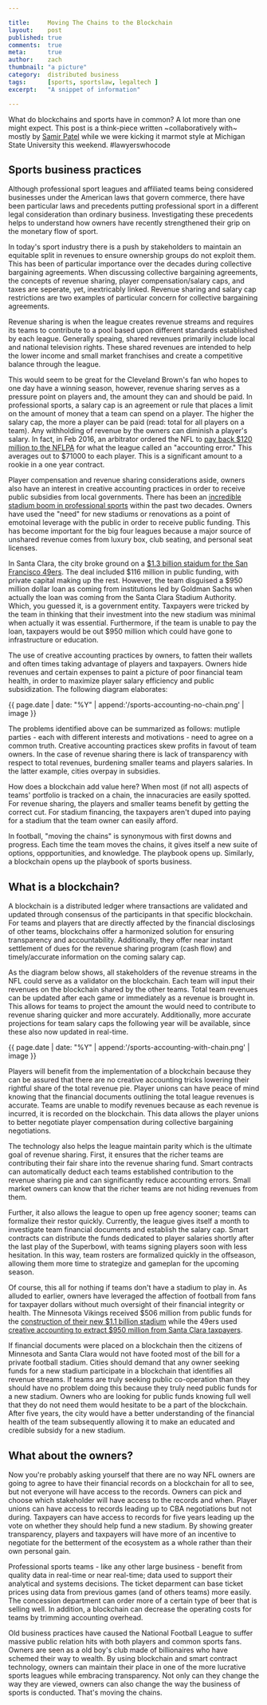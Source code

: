 ```yaml
---

title:     Moving The Chains to the Blockchain
layout:    post
published: true
comments:  true
meta:      true
author:    zach
thumbnail: "a picture"
category:  distributed business
tags:      [sports, sportslaw, legaltech ]
excerpt:   "A snippet of information"

---
```


What do blockchains and sports have in common? A lot more than one might expect. This post is a think-piece written ~collaboratively with~ mostly by [Samir Patel](https://twitter.com/samirpatellaw) while we were kicking it marmot style at Michigan State University this weekend. #lawyerswhocode

## Sports business practices

Although professional sport leagues and affiliated teams being considered businesses under the American laws that govern commerce, there have been particular laws and precedents putting professional sport in a different legal consideration than ordinary business. Investigating these precedents helps to understand how owners have recently strengthened their grip on the monetary flow of sport.

In today's sport industry there is a push by stakeholders to maintain an equitable split in revenues to ensure ownership groups do not exploit them.  This has been of particular importance over the decades during collective bargaining agreements. When discussing collective bargaining agreements, the concepts of revenue sharing, player compensation/salary caps, and taxes are seperate, yet, inextricably linked. Revenue sharing and salary cap restrictions are two examples of particular concern for collective bargaining agreements. 

Revenue sharing is when the league creates revenue streams and requires its teams to contribute to a pool based upon different standards established by each league. Generally speaing, shared revenues primarily include local and national television rights. These shared revenues are intended to help the lower income and small market franchises and create a competitive balance through the league.

This would seem to be great for the Cleveland Brown's fan who hopes to one day have a winning season, however, revenue sharing serves as a pressure point on players and, the amount they can and should be paid. In professional sports, a salary cap is an agreement or rule that places a limit on the amount of money that a team can spend on a player. The higher the salary cap, the more a player can be paid (read: total for all players on a team). Any withholding of revenue by the owners can diminish a player's salary. In fact, in Feb 2016, an arbitrator ordered the NFL to [pay back $120 million to the NFLPA](http://fortune.com/2016/02/23/nfl-salary-cap/) for what the league called an "accounting error." This averages out to $71000 to each player. This is a significant amount to a rookie in a one year contract.
 
Player compensation and revenue sharing considerations aside, owners also have an interest in creative accounting practices in order to receive public subsidies from local governments. There has been an [incredible stadium boom in professional sports](http://www.nytimes.com/2009/12/25/sports/25stadium.html?_r=0) within the past two decades. Owners have used the "need" for new stadiums or renovations as a point of emotoinal leverage with the public in order to receive public funding. This has become important for the big four leagues because a major source of unshared revenue comes from luxury box, club seating, and personal seat licenses.

In Santa Clara, the city broke ground on a [$1.3 billion staidum for the San Francisco 49ers](http://www.voiceofsandiego.org/topics/land-use/how-the-49ers-got-a-stadium-and-why-it-wont-work-here/). The deal included $116 million in public funding, with private capital making up the rest. However, the team disguised a $950 million dollar loan as coming from institutions led by Goldman Sachs when actually the loan was coming from the Santa Clara Stadium Authority. Which, you guessed it, is a government entity. Taxpayers were tricked by the team in thinking that their investment into the new stadium was minimal when actually it was essential. Furthermore, if the team is unable to pay the loan, taxpayers would be out $950 million which could have gone to infrastructure or education. 

The use of creative accounting practices by owners, to fatten their wallets and often times taking advantage of players and taxpayers. Owners hide revenues and certain expenses to paint a picture of poor financial team health, in order to maximize player salary efficiency and public subsidization. The following diagram elaborates:

{{ page.date | date: "%Y" | append:'/sports-accounting-no-chain.png' | image }}

The problems identified above can be summarized as follows: mutliple parties - each with different interests and motivations - need to agree on a common truth. Creative accounting practices skew profits in favout of team owners. In the case of revenue sharing there is lack of transparency with respect to total revenues, burdening smaller teams and players salaries. In the latter example, cities overpay in subsidies. 

How does a blockchain add value here? When most (if not all) aspects of teams' portfolio is tracked on a chain, the innacuracies are easily spotted. For revenue sharing, the players and smaller teams benefit by getting the correct cut. For stadium financing, the taxpayers aren't duped into paying for a stadium that the team owner can easily afford. 

In football, "moving the chains" is synonymous with first downs and progress. Each time the team moves the chains, it gives itself a new suite of options, oppportunities, and knowledge. The playbook opens up. Similarly, a blockchain opens up the playbook of sports business.

## What is a blockchain?

A blockchain is a distributed ledger where transactions are validated and updated through consensus of the participants in that specific blockchain. For teams and players that are directly affected by the financial disclosings of other teams, blockchains offer a harmonized solution for ensuring transparency and accountability. Additionally, they offer near instant settlement of dues for the revenue sharing program (cash flow) and timely/accurate information on the coming salary cap.

As the diagram below shows, all stakeholders of the revenue streams in the NFL could serve as a validator on the blockchain.  Each team will input their revenues on the blockchain shared by the other teams. Total team revenues can be updated after each game or immediately as a revenue is brought in. This allows for teams to project the amount the would need to contribute to revenue sharing quicker and more accurately. Additionally, more accurate projections for team salary caps the following year will be available, since these also now updated in real-time.

{{ page.date | date: "%Y" | append:'/sports-accounting-with-chain.png' | image }}

Players will benefit from the implementation of a blockchain because they can be assured that there are no creative accounting tricks lowering their rightful share of the total revenue pie. Player unions can have peace of mind knowing that the financial documents outlining the total league revenues is accurate. Teams are unable to modify revenues because as each revenue is incurred, it is recorded on the blockchain. This data allows the player unions to better negotiate player compensation during collective bargaining negotiations.

The technology also helps the league maintain parity which is the ultimate goal of revenue sharing. First, it ensures that the richer teams are contributing their fair share into the revenue sharing fund. Smart contracts can automatically deduct each teams established contribution to the revenue sharing pie and can significantly reduce accounting errors. Small market owners can know that the richer teams are not hiding revenues from them. 

Further, it also allows the league to open up free agency sooner; teams can formalize their restor quickly. Currently, the league gives itself a month to investigate team financial documents and establish the salary cap. Smart contracts can distribute the funds dedicated to player salaries shortly after the last play of the Superbowl, with teams signing players soon with less hesitation. In this way, team rosters are formalized quickly in the offseason, allowing them more time to strategize and gameplan for the upcoming season. 

Of course, this all for nothing if teams don't have a stadium to play in. As alluded to earlier, owners have leveraged the affection of football from fans for taxpayer dollars without much oversight of their financial integrity or health. The Minnesota Vikings received $506 million from public funds for the [construction of their new $1.1 billion stadium](http://www.startribune.com/vikings-tap-many-sources-for-stadium-funds/311897781/) while the 49ers used [creative accounting to extract $950 million from Santa Clara taxpayers](http://www.fieldofschemes.com/news/archives/2012/03/4859_santa_clara_49e_6.html).

If financial documents were placed on a blockchain then the citizens of Minnesota and Santa Clara would not have footed most of the bill for a private football stadium. Cities should demand that any owner seeking funds for a new stadium participate in a blockchain that identifies all revenue streams. If teams are truly seeking public co-operation than they should have no problem doing this because they truly need public funds for a new stadium. Owners who are looking for public funds knowing full well that they do not need them would hesitate to be a part of the blockchain. After five years, the city would have a better understanding of the financial health of the team subsequently allowing it to make an educated and credible subsidy for a new stadium.

## What about the owners?

Now you're probably asking yourself that there are no way NFL owners are going to agree to have their financial records on a blockchain for all to see, but not everyone will have access to the records. Owners can pick and choose which stakeholder will have access to the records and when. Player unions can have access to records leading up to CBA negotiations but not during. Taxpayers can have access to records for five years leading up the vote on whether they should help fund a new stadium. By showing greater transparency, players and taxpayers will have more of an incentive to negotiate for the betterment of the ecosystem as a whole rather than their own personal gain.

Professional sports teams - like any other large business - benefit from quality data in real-time or near real-time; data used to support their analytical and systems decisions. The ticket deparment can base ticket prices using data from previous games (and of others teams) more easily. The concession department can order more of a certain type of beer that is selling well. In addition, a blockchain can decrease the operating costs for teams by trimming accounting overhead.

Old business practices have caused the National Football League to suffer massive public relation hits with both players and common sports fans. Owners are seen as a old boy's club made of billionaires who have schemed their way to wealth. By using blockchain and smart contract technology, owners can maintain their place in one of the more lucrative sports leagues while embracing transparency. Not only can they change the way they are viewed, owners can also change the way the business of sports is conducted. That's moving the chains.

